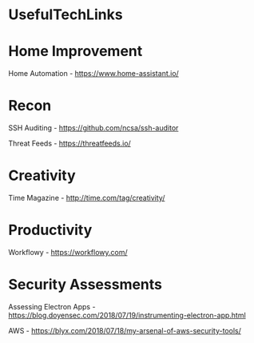 # UsefulTechLinks


# Home Improvement
Home Automation - https://www.home-assistant.io/

# Recon

SSH Auditing - https://github.com/ncsa/ssh-auditor

Threat Feeds - https://threatfeeds.io/

# Creativity 

Time Magazine - http://time.com/tag/creativity/

# Productivity

Workflowy - https://workflowy.com/

# Security Assessments

Assessing Electron Apps - 
https://blog.doyensec.com/2018/07/19/instrumenting-electron-app.html

AWS - https://blyx.com/2018/07/18/my-arsenal-of-aws-security-tools/
